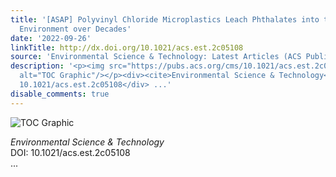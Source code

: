 ```yaml
---
title: '[ASAP] Polyvinyl Chloride Microplastics Leach Phthalates into the Aquatic
  Environment over Decades'
date: '2022-09-26'
linkTitle: http://dx.doi.org/10.1021/acs.est.2c05108
source: 'Environmental Science & Technology: Latest Articles (ACS Publications)'
description: '<p><img src="https://pubs.acs.org/cms/10.1021/acs.est.2c05108/asset/images/medium/es2c05108_0005.gif"
  alt="TOC Graphic"/></p><div><cite>Environmental Science & Technology</cite></div><div>DOI:
  10.1021/acs.est.2c05108</div> ...'
disable_comments: true
---
```

<p><img src="https://pubs.acs.org/cms/10.1021/acs.est.2c05108/asset/images/medium/es2c05108_0005.gif" alt="TOC Graphic"/></p><div><cite>Environmental Science & Technology</cite></div><div>DOI: 10.1021/acs.est.2c05108</div> ...